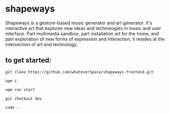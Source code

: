 # shapeways

Shapeways is a gesture-based music generator and art generator. It's interactive art that explores new ideas and technologies in music and user interface. Part multimedia sandbox, part installation art for the home, and part exploration of new forms of expression and interaction, it resides at the intersection of art and technology.
## to get started:

`git clone https://github.com/whateverSpace/shapeways-frontend.git`

`npm i`

`npm run start`

`git checkout dev`

`code .`
